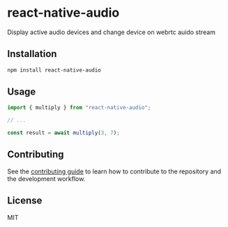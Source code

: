 # react-native-audio

Display active audio devices and change device on webrtc auido stream

## Installation

```sh
npm install react-native-audio
```

## Usage

```js
import { multiply } from "react-native-audio";

// ...

const result = await multiply(3, 7);
```

## Contributing

See the [contributing guide](CONTRIBUTING.md) to learn how to contribute to the repository and the development workflow.

## License

MIT
